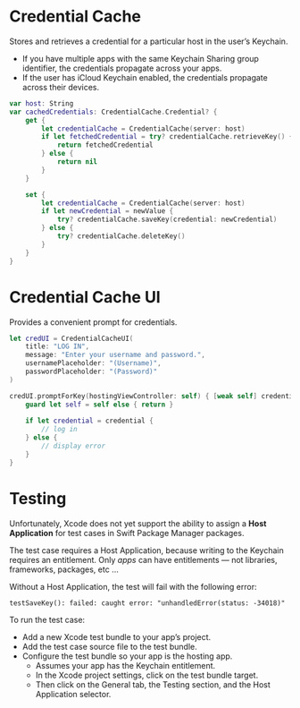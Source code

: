 # Credential Cache

Stores and retrieves a credential for a particular host in the user’s Keychain.
- If you have multiple apps with the same Keychain Sharing group identifier, the credentials propagate across your apps.
- If the user has iCloud Keychain enabled, the credentials propagate across their devices.

```swift
var host: String
var cachedCredentials: CredentialCache.Credential? {
    get {
        let credentialCache = CredentialCache(server: host)
        if let fetchedCredential = try? credentialCache.retrieveKey() {
            return fetchedCredential
        } else {
            return nil
        }
    }

    set {
        let credentialCache = CredentialCache(server: host)
        if let newCredential = newValue {
            try? credentialCache.saveKey(credential: newCredential)
        } else {
            try? credentialCache.deleteKey()
        }
    }
}
```

# Credential Cache UI

Provides a convenient prompt for credentials.

```swift
let credUI = CredentialCacheUI(
    title: "LOG IN",
    message: "Enter your username and password.",
    usernamePlaceholder: "(Username)",
    passwordPlaceholder: "(Password)"
)

credUI.promptForKey(hostingViewController: self) { [weak self] credential in
    guard let self = self else { return }
    
    if let credential = credential {
        // log in
    } else {
        // display error
    }
}
```

# Testing

Unfortunately, Xcode does not yet support the ability to assign a **Host Application** for test cases in Swift Package Manager packages.

The test case requires a Host Application, because writing to the Keychain requires an entitlement. Only *apps* can have entitlements — not libraries, frameworks, packages, etc …

Without a Host Application, the test will fail with the following error:

```
testSaveKey(): failed: caught error: "unhandledError(status: -34018)"
```

To run the test case:
- Add a new Xcode test bundle to your app’s project.
- Add the test case source file to the test bundle.
- Configure the test bundle so your app is the hosting app.
    - Assumes your app has the Keychain entitlement.
    - In the Xcode project settings, click on the test bundle target.
    - Then click on the General tab, the Testing section, and the Host Application selector.
